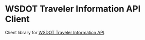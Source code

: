 WSDOT Traveler Information API Client
=====================================

Client library for [WSDOT Traveler Information API].

[WSDOT Traveler Information API]:http://www.wsdot.wa.gov/Traffic/api/